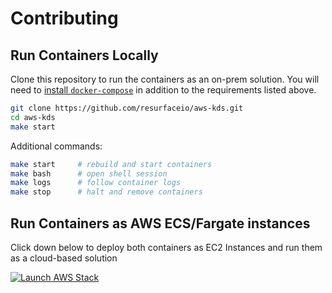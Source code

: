 # Contributing
## Run Containers Locally

Clone this repository to run the containers as an on-prem solution.
You will need to [install `docker-compose`](https://docs.docker.com/compose/install/) in addition to the requirements listed above.

```bash
git clone https://github.com/resurfaceio/aws-kds.git
cd aws-kds
make start
```

Additional commands:

```bash
make start     # rebuild and start containers
make bash      # open shell session
make logs      # follow container logs
make stop      # halt and remove containers
```

## Run Containers as AWS ECS/Fargate instances

Click down below to deploy both containers as EC2 Instances and run them as a cloud-based solution

[![Launch AWS Stack](https://s3.amazonaws.com/cloudformation-examples/cloudformation-launch-stack.png)]()

